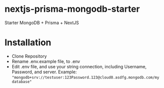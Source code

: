 # nextjs-prisma-mongodb-starter
Starter MongoDB + Prisma + NextJS

# Installation
- Clone Repository
- Rename .env.example file, to .env
- Edit .env file, and use your string connection, including Username, Password, and server. Example: ``` "mongodb+srv://testuser:123Password.123@cloud0.asdfg.mongodb.com/mydatabase" ```
